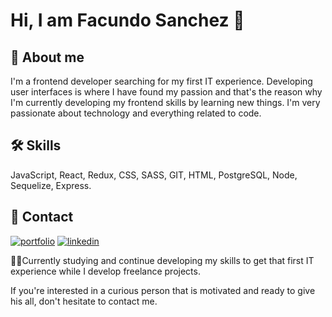 
# Hi, I am Facundo Sanchez 👋

## 🚀 About me
I'm a frontend developer searching for my first IT experience.
Developing user interfaces is where I have found my passion and that's the reason why I'm currently developing my frontend skills by learning new things. 
I'm very passionate about technology and everything related to code.


## 🛠 Skills
JavaScript, React, Redux, CSS, SASS, GIT, HTML, PostgreSQL, Node, Sequelize, Express.


## 🔗 Contact
[![portfolio](https://img.shields.io/badge/my_portfolio-000?style=for-the-badge&logo=ko-fi&logoColor=white)](https://portfolio-sanchezzfacu.vercel.app/)
[![linkedin](https://img.shields.io/badge/linkedin-0A66C2?style=for-the-badge&logo=linkedin&logoColor=white)](https://www.linkedin.com/in/sanchezzfacu/)


👩‍💻Currently studying and continue developing my skills to get that first IT experience while I develop freelance projects.

If you're interested in a curious person that is motivated and ready to give his all, don't hesitate to contact me.
